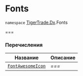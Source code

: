
# Fonts

`namespace` [TigerTrade.Dx](../TigerTrade.Dx.md).Fonts

===


### Перечисления
| Название | Описание |
| --- | --- |
| [`FontAwesomeIcon`](./Fonts/FontAwesomeIcon.cs.md) | *===* |
